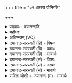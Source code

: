 +++
title = "०१ क्षत्रस्य योनिरसि"

+++
<details><summary>पदपाठः - दयानन्दादि</summary>

क्ष॒त्रस्य॑। योनिः॑। अ॒सि॒। क्ष॒त्रस्य॑। नाभिः॑। अ॒सि॒। मा। त्वा॒। हि॒ँसी॒त्। मा। मा॒। हि॒ँसीः॒। १।
</details>

<details><summary>महीधरः</summary>

म० 'सोमासन्दीवदासन्दीं जानुमात्रपदीं वेद्योर्निदधाति क्षत्रस्य योनिरिति' ( का० १९ । ४ । ८) । जानुप्रमाणपादामासन्दीं वेद्योर्मध्ये निदधाति सोमासन्दीवदिति मुञ्जरज्जुव्युताम्। आसन्द्या द्वौ पादौ दक्षिणवेदौ द्वावुत्तरवेदौ यथा तथेति सूत्रार्थः । आसन्दीदेवताका द्विपदा गायत्री। हे आसन्दि, त्वं क्षत्रस्य योनिरुत्पत्तिस्थानमसि । आसन्द्यामभिषिक्तो गुणधर्मानर्हति राजेति भावः । क्षत्रस्य नाभिर्नहनं बन्धनं चासि 'कृष्णाजिनमस्यामास्तृणाति मा त्वेति' ( का० १९ । ४ । ८)। अस्यामासन्द्यां कृष्णाजिनं छादयेदित्यर्थः । यजुः कृष्णाजिनदेवत्यम् । प्राजापत्या गायत्री । यज्ञाध्यासेन कृष्णाजिनं प्रार्थ्यते । हे कृष्णाजिन, आसन्दी त्वा त्वां मा हिंसीः । त्वं च मा मां मा हिंसीः मा जहि । 'यज्ञो वै कृष्णाजिनं यज्ञस्य चैवात्मनश्च हिंसायै' (१२ । ८ । ३ । ९) इति श्रुतेः ॥ १॥  
द्वितीया।
</details>

<details><summary>अधिमन्त्रम् (VC)</summary>

- सभेशो देवता
- प्रजापतिर्ऋषिः
- द्विपदा विराड्गायत्री
- षड्जः
</details>

<details><summary>दयानन्द-सरस्वती (हि) - विषयः</summary>

अब बीसवें अध्याय का आरम्भ है, इसके आदि से राजधर्म विषय का वर्णन करते हैं ॥
</details>

<details><summary>दयानन्द-सरस्वती (हि) - पदार्थः</summary>

पदार्थान्वयभाषाः -  हे सभापते ! जिससे तू (क्षत्रस्य) राज्य का (योनिः) निमित्त (असि) है, (क्षत्रस्य) राजकुल का (नाभिः) नाभि के समान जीवन हेतु (असि) है, इससे (त्वा) तुझको कोई भी (मा, हिंसीत्) मत मारे, तू (मा) मुझे (मा, हिंसीः) मत मारे ॥१ ॥
</details>

<details><summary>दयानन्द-सरस्वती (हि) - भावार्थः</summary>

भावार्थभाषाः -  स्वामी और भृत्यजन परस्पर ऐसी प्रतिज्ञा करें कि राजपुरुष प्रजापुरुषों और प्रजापुरुष राजपुरुषों की निरन्तर रक्षा करें, जिससे सबके सुख की उन्नति होवे ॥१ ॥
</details>

<details><summary>दयानन्द-सरस्वती (सं) - विषयः</summary>

अस्यादितो राजधर्मविषयमाह ॥
</details>

<details><summary>दयानन्द-सरस्वती (सं) - पदार्थः</summary>

पदार्थान्वयभाषाः -  हे सभेश ! यतस्त्वं क्षत्रस्य योनिरसि क्षत्रस्य नाभिरसि, तस्मात् त्वा कोऽपि मा हिंसीत्, त्वं मा मा हिंसीः ॥१ ॥
</details>

<details><summary>दयानन्द-सरस्वती (सं) - भावार्थः</summary>

भावार्थभाषाः -  स्वामी भृत्यजनाश्च परस्परमेवं प्रतिज्ञां कुर्यू राजजनाः प्रजाजनान् प्रजाजना राजजनाँश्च सततं रक्षेयुः, येन सर्वेषां सुखोन्नतिः स्यात् ॥१ ॥
</details>

<details><summary>सविता जोशी ← दयानन्दः (म) - भावार्थः</summary>

भावार्थभाषाः -  राजपुरुषांनी प्रजेचे रक्षण करावे व प्रजेने राजपुरुषांचे रक्षण करावे, अशी प्रतिज्ञा स्वामी व सेवक यांनी करावी म्हणजे सर्वांच्या सुखात वाढ होते.
</details>